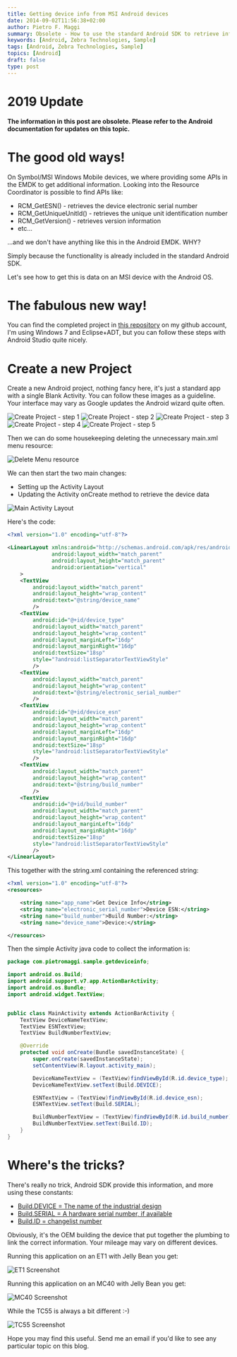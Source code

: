 ```yaml
---
title: Getting device info from MSI Android devices
date: 2014-09-02T11:56:38+02:00
author: Pietro F. Maggi
summary: Obsolete - How to use the standard Android SDK to retrieve information about the device the app is running on.
keywords: [Android, Zebra Technologies, Sample]
tags: [Android, Zebra Technologies, Sample]
topics: [Android]
draft: false
type: post
---
```


# **2019 Update**

**The information in this post are obsolete. Please refer to the Android documentation for updates on this topic.**


# The good old ways!
On Symbol/MSI Windows Mobile devices, we where providing some APIs in the EMDK to get additional information.
Looking into the Resource Coordinator is possible to find APIs like:

  - RCM_GetESN() - retrieves the device electronic serial number
  - RCM_GetUniqueUnitId() - retrieves the unique unit identification number
  - RCM_GetVersion() - retrieves version information
  - etc...

...and we don't have anything like this in the Android EMDK. WHY?

Simply because the functionality is already included in the standard Android SDK.

Let's see how to get this is data on an MSI device with the Android OS.

# The fabulous new way!
You can find the completed project in [this repository](https://github.com/pfmaggi/GetDeviceInfo) on my github account, I'm using Windows 7 and Eclipse+ADT, but you can follow these steps with Android Studio quite nicely.

# Create a new Project
Create a new Android project, nothing fancy here, it's just a standard app with a single Blank Activity.
You can follow these images as a guideline. Your interface may vary as Google updates the Android wizard quite often.

 ![Create Project - step 1](/images/samples/device-info/create_project_01.jpg "Android New Project Wizard - page 1")
 ![Create Project - step 2](/images/samples/device-info/create_project_02.jpg "Android New Project Wizard - page 2")
 ![Create Project - step 3](/images/samples/device-info/create_project_03.jpg "Android New Project Wizard - page 3")
 ![Create Project - step 4](/images/samples/device-info/create_project_04.jpg "Android New Project Wizard - page 4")
 ![Create Project - step 5](/images/samples/device-info/create_project_05.jpg "Android New Project Wizard - page 5")

Then we can do some housekeeping deleting the unnecessary main.xml menu resource:

 ![Delete Menu resource](/images/samples/device-info/delete_menu.jpg "Delete unnecessary menu resource")

We can then start the two main changes:
  - Setting up the Activity Layout
  - Updating the Activity onCreate method to retrieve the device data

 ![Main Activity Layout](/images/samples/device-info/activity_layout.jpg "Main Activity Layout")

Here's the code:

```xml
<?xml version="1.0" encoding="utf-8"?>

<LinearLayout xmlns:android="http://schemas.android.com/apk/res/android"
              android:layout_width="match_parent"
              android:layout_height="match_parent"
              android:orientation="vertical"
    >
    <TextView
        android:layout_width="match_parent"
        android:layout_height="wrap_content"
        android:text="@string/device_name"
        />
    <TextView
        android:id="@+id/device_type"
        android:layout_width="match_parent"
        android:layout_height="wrap_content"
        android:layout_marginLeft="16dp"
        android:layout_marginRight="16dp"
        android:textSize="18sp"
        style="?android:listSeparatorTextViewStyle"
        />
    <TextView
        android:layout_width="match_parent"
        android:layout_height="wrap_content"
        android:text="@string/electronic_serial_number"
        />
    <TextView
        android:id="@+id/device_esn"
        android:layout_width="match_parent"
        android:layout_height="wrap_content"
        android:layout_marginLeft="16dp"
        android:layout_marginRight="16dp"
        android:textSize="18sp"
        style="?android:listSeparatorTextViewStyle"
        />
    <TextView
        android:layout_width="match_parent"
        android:layout_height="wrap_content"
        android:text="@string/build_number"
        />
    <TextView
        android:id="@+id/build_number"
        android:layout_width="match_parent"
        android:layout_height="wrap_content"
        android:layout_marginLeft="16dp"
        android:layout_marginRight="16dp"
        android:textSize="18sp"
        style="?android:listSeparatorTextViewStyle"
        />
</LinearLayout>
```

This together with the string.xml containing the referenced string:

```xml
<?xml version="1.0" encoding="utf-8"?>
<resources>

    <string name="app_name">Get Device Info</string>
    <string name="electronic_serial_number">Device ESN:</string>
    <string name="build_number">Build Number:</string>
    <string name="device_name">Device:</string>

</resources>
```


Then the simple Activity java code to collect the information is:

```java
package com.pietromaggi.sample.getdeviceinfo;

import android.os.Build;
import android.support.v7.app.ActionBarActivity;
import android.os.Bundle;
import android.widget.TextView;


public class MainActivity extends ActionBarActivity {
    TextView DeviceNameTextView;
    TextView ESNTextView;
    TextView BuildNumberTextView;

    @Override
    protected void onCreate(Bundle savedInstanceState) {
        super.onCreate(savedInstanceState);
        setContentView(R.layout.activity_main);

        DeviceNameTextView = (TextView)findViewById(R.id.device_type);
        DeviceNameTextView.setText(Build.DEVICE);

        ESNTextView = (TextView)findViewById(R.id.device_esn);
        ESNTextView.setText(Build.SERIAL);

        BuildNumberTextView = (TextView)findViewById(R.id.build_number);
        BuildNumberTextView.setText(Build.ID);
    }
}
```

# Where's the tricks?
There's really no trick, Android SDK provide this information, and more using these constants:

  - [Build.DEVICE = The name of the industrial design](http://developer.android.com/reference/android/os/Build.html#DEVICE)
  - [Build.SERIAL = A hardware serial number, if available](http://developer.android.com/reference/android/os/Build.html#SERIAL)
  - [Build.ID = changelist number](http://developer.android.com/reference/android/os/Build.html#ID)

Obviously, it's the OEM building the device that put together the plumbing to link the correct information. Your mileage may vary on different devices.

Running this application on an ET1 with Jelly Bean you get:

![ET1 Screenshot](/images/samples/device-info/screen_ET1.png "ET1 Screenshot")

Running this application on an MC40 with Jelly Bean you get:

![MC40 Screenshot](/images/samples/device-info/screen_MC40.png "MC40 Screenshot")

While the TC55 is always a bit different :-)

![TC55 Screenshot](/images/samples/device-info/screen_TC55JB.png "TC55 Screenshot")

Hope you may find this useful. Send me an email if you'd like to see any particular topic on this blog.

